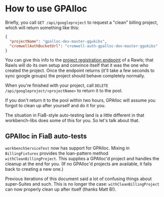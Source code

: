 # How to use GPAlloc

Briefly, you call `GET /api/googleproject` to request a "clean" billing project, which will return something like this:

```json
{
  "projectName": "gpalloc-dev-master-ggukibs",
  "cromwellAuthBucketUrl": "cromwell-auth-gpalloc-dev-master-ggukibs"
}
```

You can give this info to the [project registration endpoint](https://rawls.dsde-dev.broadinstitute.org/#!/admin/recordProjectOwnership) of a Rawls; that Rawls will do its own setup and convince itself that it was the one who created the project. Once the endpoint returns (it'll take a few seconds to sync google groups) the project should behave completely normally.
 
When you're finished with your project, call `DELETE /api/googleproject/<projectName>` to return it to the pool.

If you don't return it to the pool within two hours, GPAlloc will assume you forgot to clean up after yourself and do it for you.
 
The situation in FiaB-style auto-testing land is a little different in that workbench-libs does some of this for you. So let's talk about that.

## GPAlloc in FiaB auto-tests

`workbenchServiceTest` now has support for GPAlloc. Mixing in `BillingFixtures` provides the loan-pattern method `withCleanBillingProject`. This supplies a GPAlloc'd project and handles the cleanup at the end for you. (If no GPAlloc'd projects are available, it falls back to creating a new one.)

Previous iterations of this document said a lot of confusing things about super-Suites and such. This is no longer the case: `withCleanBillingProject` can now properly clean up after itself (thanks Matt B!).
